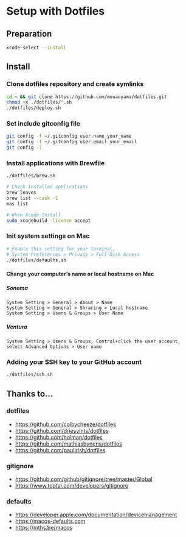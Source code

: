 # Setup with Dotfiles

## Preparation

```bash
xcode-select --install
```

## Install

### Clone dotfiles repository and create symlinks

```bash
cd ~ && git clone https://github.com/mouaoyama/dotfiles.git
chmod +x ./dotfiles/*.sh
./dotfiles/deploy.sh
```

### Set include gitconfig file

```bash
git config -f ~/.gitconfig user.name your_name
git config -f ~/.gitconfig user.email your_email
git config -l
```

### Install applications with Brewfile

```bash
./dotfiles/brew.sh
```

```bash
# Check Installed applications
brew leaves
brew list --cask -1
mas list
```

```bash
# When Xcode Install
sudo xcodebuild -license accept
```

### Init system settings on Mac

```bash
# Enable this setting for your terminal,
# System Preferences > Privacy > Full Disk Access
./dotfiles/defaults.sh
```

#### Change your computer’s name or local hostname on Mac

##### Sonoma

```
System Setting > General > About > Name
System Setting > General > Shraring > Local hostname
System Setting > Users & Groups > User Name
```

##### Ventura

```
System Setting > Users & Groups, Control+click the user account, select Advanced Options > User name
```

### Adding your SSH key to your GitHub account

```bash
./dotfiles/ssh.sh
```

## Thanks to...

### dotfiles

- https://github.com/colbycheeze/dotfiles
- https://github.com/driesvints/dotfiles
- https://github.com/holman/dotfiles
- https://github.com/mathiasbynens/dotfiles
- https://github.com/paulirish/dotfiles

### gitignore

- https://github.com/github/gitignore/tree/master/Global
- https://www.toptal.com/developers/gitignore

### defaults

- https://developer.apple.com/documentation/devicemanagement
- https://macos-defaults.com
- https://mths.be/macos
